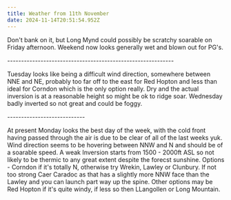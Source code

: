 ```yaml
---
title: Weather from 11th November
date: 2024-11-14T20:51:54.952Z
---
```

Don't bank on it, but Long Mynd could possibly be scratchy soarable on Friday afternoon.  Weekend now looks generally wet and blown out for PG's.

\------------------------------------------------------------

Tuesday looks like being a difficult wind direction,  somewhere between NNE and NE, probably too far off to the east for Red Hopton and less than ideal for Corndon which is the only option really.  Dry and the actual inversion is at a reasonable height so might be ok to ridge soar.  Wednesday badly inverted so not great and could be foggy.

\----------------------------

At present Monday looks the best day of the week, with the cold front having passed through the air is due to be clear of all of the last weeks yuk.  Wind direction seems to be hovering between NNW and N and should be of a soarable speed.  A weak Inversion starts from 1500 - 2000ft ASL so not likely to be thermic to any great extent despite the forecst sunshine.  Options - Corndon if it's totally N, otherwise try Wrekin,  Lawley or Clunbury.  If not too strong Caer Caradoc as that has a slightly more NNW face than the Lawley and you can launch part way up the spine.  Other options may be Red Hopton if it's quite windy, if less so then LLangollen or Long Mountain.